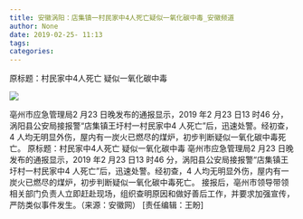 ```yaml
---
title: 安徽涡阳：店集镇一村民家中4人死亡疑似一氧化碳中毒_安徽频道
author: None
date: 2019-02-25- 11:13
tags: 
categories: 
---
```

原标题：村民家中4人死亡 疑似一氧化碳中毒
<!-- more -->
                
<img align="center" border="0" src="http://p2.ifengimg.com/a/2016/0810/204c433878d5cf9size1_w16_h16.png" />
                
            
亳州市应急管理局2 月23 日晚发布的通报显示，2019 年2 月23 日13 时46 分，涡阳县公安局接报警“店集镇王圩村一村民家中4 人死亡”后，迅速处警。经初查，4 人均无明显外伤，屋内有一炭火已燃尽的煤炉，初步判断疑似一氧化碳中毒死亡。
原标题：村民家中4人死亡 疑似一氧化碳中毒
亳州市应急管理局2 月23 日晚发布的通报显示，2019 年2 月23 日13 时46 分，涡阳县公安局接报警“店集镇王圩村一村民家中4 人死亡”后，迅速处警。经初查，4 人均无明显外伤，屋内有一炭火已燃尽的煤炉，初步判断疑似一氧化碳中毒死亡。
接报后，亳州市领导带领相关部门负责人立即赶赴现场，组织查明原因和做好善后工作，并要求加强宣传，严防类似事件发生。（来源：安徽网）
[责任编辑：王盼]
            
